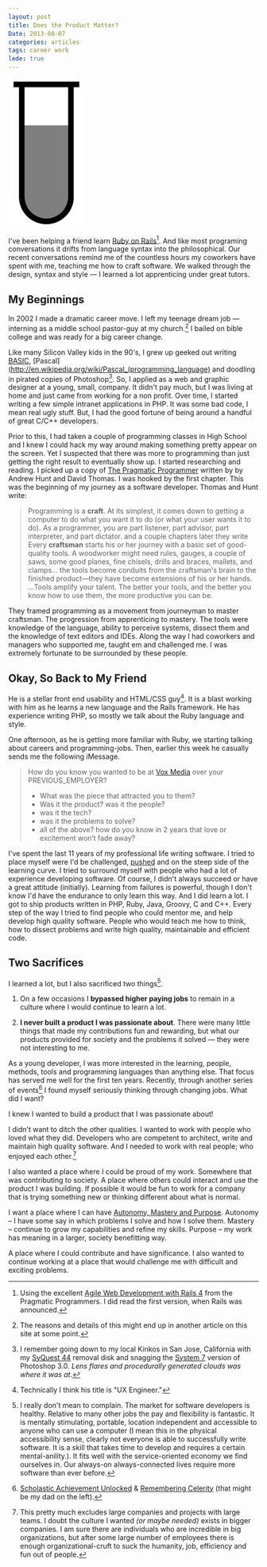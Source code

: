 ```yaml
---
layout: post
title: Does the Product Matter?
Date: 2013-08-07
categories: articles
tags: career work
lede: true
---
```


<img id="tube" src="/images/posts/product/test-tube-empty.png" class="right-side can_shrink" width="150px"/>

I've been helping a friend learn [Ruby on Rails](http://rubyonrails.org/)[^1]. And like most programing conversations it drifts from language syntax into the philosophical. Our recent conversations remind me of the countless hours my coworkers have spent with me, teaching me how to craft software. We walked through the design, syntax and style &mdash; I learned a lot apprenticing under great tutors.

## My Beginnings

In 2002 I made a dramatic career move. I left my teenage dream job &mdash; interning as a middle school pastor-guy at my church.[^2] I bailed on bible college and was ready for a big career change.

Like many Silicon Valley kids in the 90's, I grew up geeked out writing [BASIC](http://en.wikipedia.org/wiki/BASIC), [Pascal](http://en.wikipedia.org/wiki/Pascal_(programming_language) and doodling in pirated copies of Photoshop[^3]. So, I applied as a web and graphic designer at a young, small, company. It didn't pay much, but I was living at home and just came from working for a non profit. Over time, I started writing a few simple intranet applications in PHP. It was some bad code, I mean real ugly stuff. But, I had the good fortune of being around a handful of great C/C++ developers.

Prior to this, I had taken a couple of programming classes in High School and I knew I could hack my way around making something pretty appear on the screen. Yet I suspected that there was more to programming than just getting the right result to eventually show up. I started researching and reading. I picked up a copy of [The Pragmatic Programmer](http://pragprog.com/book/tpp/the-pragmatic-programmer) written by by Andrew Hunt and David Thomas. I was hooked by the first chapter. This was the beginning of my journey as a software developer. Thomas and Hunt write:

> Programming is a **craft**. At its simplest, it comes down to getting a computer to do what you want it to do (or what your user wants it to do). As a programmer, you are part listener, part advisor, part interpreter, and part dictator.
and a couple chapters later they write
> Every **craftsman** starts his or her journey with a basic set of good-quality tools. A woodworker might need rules, gauges, a couple of saws, some good planes, fine chisels, drills and braces, mallets, and clamps... the tools become conduits from the craftsman's brain to the finished product—they have become extensions of his or her hands. ...Tools amplify your talent. The better your tools, and the better you know how to use them, the more productive you can be. 

They framed programming as a movement from journeyman to master craftsman. The progression from apprenticing to mastery. The tools were knowledge of the language, ability to perceive systems, dissect them and the knowledge of text editors and IDEs. Along the way I had coworkers and managers who supported me, taught em and challenged me. I was extremely fortunate to be surrounded by these people. 

## Okay, So Back to My Friend

He is a stellar front end usability and HTML/CSS guy[^4]. It is a blast working with him as he learns a new language and the Rails framework. He has experience writing PHP, so mostly we talk about the Ruby language and style. 

One afternoon, as he is getting more familiar with Ruby, we starting talking about careers and programming-jobs. Then, earlier this week he casually sends me the following iMessage.

> How do you know you wanted to be at [Vox Media](http://voxmedia.com) over your PREVIOUS_EMPLOYER?
> * What was the piece that attracted you to them? 
> * Was it the product? was it the people? 
> * was it the tech? 
> * was it the problems to solve? 
> * all of the above? 
> how do you know in 2 years that love or excitement won’t fade away?

I've spent the last 11 years of my professional life writing software. I tried to place myself were I'd be challenged, [pushed](articles/2013/06/04/Coaching/) and on the steep side of the learning curve. I tried to surround myself with people who had a lot of experience developing software. Of course, I didn't always succeed or have a great attitude (initially). Learning from failures is powerful, though I don't know I'd have the endurance to only learn this way. And I did learn a lot. I got to ship products written in PHP, Ruby, Java, Groovy, C and C++. Every step of the way I tried to find people who could mentor me, and help develop high quality software. People who would teach me how to think, how to dissect problems and write high quality, maintainable and efficient code.

## Two Sacrifices

I learned a lot, but I also sacrificed two things[^5]. 

1. On a few occasions I **bypassed higher paying jobs** to remain in a culture where I would continue to learn a lot.

2. **I never built a product I was passionate about**. There were many little things that made my contributions fun and rewarding, but what our products provided for society and the problems it solved &mdash; they were not interesting to me.

As a young developer, I was more interested in the learning, people, methods, tools and programming languages than anything else. That focus has served me well for the first ten years. Recently, through another series of events[^6] I found myself seriously thinking through changing jobs. What did I want?

<div class="super-highlight"> 
<p>I knew I wanted to build a product that I was passionate about!</p>
</div>

I didn't want to ditch the other qualities. I wanted to work with people who loved what they did. Developers who are competent to architect, write and maintain high quality software. And I needed to work with real people; who enjoyed each other.[^7]

I also wanted a place where I could be proud of my work. Somewhere that was contributing to society. A place where others could interact and use the product I was building. If possible it would be fun to work for a company that is trying something new or thinking different about what is normal.

I want a place where I can have [Autonomy, Mastery and Purpose](articles/2013/05/24/motivation/#on_motivation). Autonomy – I have some say in which problems I solve and how I solve them. Mastery – continue to grow my capabilities and refine my skills. Purpose – my work has meaning in a larger, society benefitting way.

A place where I could contribute and have significance. I also wanted to continue working at a place that would challenge me with difficult and exciting problems.

[^1]: Using the excellent [Agile Web Development with Rails 4](http://pragprog.com/book/rails4/agile-web-development-with-rails-4) from the Pragmatic Programmers. I did read the first version, when Rails was announced.

[^2]: The reasons and details of this might end up in another article on this site at some point.

[^3]: I remember going down to my local Kinkos in San Jose, California with my [SyQuest 44](http://en.wikipedia.org/wiki/SyQuest_Technology) removal disk and snagging the [System 7](http://en.wikipedia.org/wiki/System_7) version of Photoshop 3.0. *Lens flares and procedurally generated clouds was where it was at*.

[^4]: Technically I think his title is "UX Engineer."

[^5]: I really don't mean to complain. The market for software developers is healthy. Relative to many other jobs the pay and flexibility is fantastic. It is mentally stimulating, portable, location independent and accessible to anyone who can use a computer (I mean this in the physical accessibility sense, clearly not everyone is able to successfully write software. It is a skill that takes time to develop and requires a certain mental-anility.). It fits well with the service-oriented economy we find ourselves in. Our always-on always-connected lives require more software than ever before.


[^6]: [Scholastic Achievement Unlocked](https://twitter.com/banderson623/status/357586362712592388) &amp; [Remembering Celerity](http://rememberingcelerity.com) (that might be my dad on the left).

[^7]: This pretty much excludes large companies and projects with large teams. I doubt the culture I wanted *(or maybe needed)* exists in bigger companies. I am sure there are individuals who are incredible in big organizations, but after some large number of employees there is enough organizational-cruft to suck the humanity, job, efficiency and fun out of people.